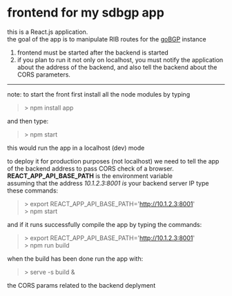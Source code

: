 # frontend for my sdbgp app

this is a React.js application.  
the goal of the app is to manipulate RIB routes for the [goBGP](https://github.com/osrg/gobgp) instance  

1. frontend must be started after the backend is started  
2. if you plan to run it not only on localhost, you must notify the application about the address of the backend, and also tell the backend about the CORS parameters.

----
note: to start the front first install all the node modules by typing  
> \> npm install app

and then type:  
> \> npm start

this would run the app in a localhost (dev) mode  


to deploy it for production purposes (not localhost) we need to tell  the app of the backend address to pass CORS check of a browser.  
**REACT_APP_API_BASE_PATH** is the environment variable  
assuming that the address *10.1.2.3:8001 is* your backend server IP type these commands:
> \> export REACT_APP_API_BASE_PATH='http://10.1.2.3:8001'  
> \> npm start  


and if it runs successfully compile the app by typing the commands:
> \> export REACT_APP_API_BASE_PATH='http://10.1.2.3:8001'  
> \> npm run build

when the build has been done run the app with:
> \> serve -s build &


the CORS params related to the backend deplyment